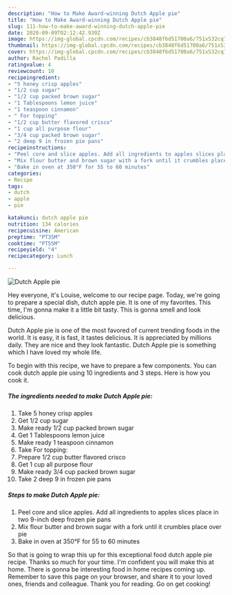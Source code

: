 ```yaml
---
description: "How to Make Award-winning Dutch Apple pie"
title: "How to Make Award-winning Dutch Apple pie"
slug: 111-how-to-make-award-winning-dutch-apple-pie
date: 2020-09-09T02:12:42.930Z
image: https://img-global.cpcdn.com/recipes/cb3848f6d51700a6/751x532cq70/dutch-apple-pie-recipe-main-photo.jpg
thumbnail: https://img-global.cpcdn.com/recipes/cb3848f6d51700a6/751x532cq70/dutch-apple-pie-recipe-main-photo.jpg
cover: https://img-global.cpcdn.com/recipes/cb3848f6d51700a6/751x532cq70/dutch-apple-pie-recipe-main-photo.jpg
author: Rachel Padilla
ratingvalue: 4
reviewcount: 10
recipeingredient:
- "5 honey crisp apples"
- "1/2 cup sugar"
- "1/2 cup packed brown sugar"
- "1 Tablespoons lemon juice"
- "1 teaspoon cinnamon"
- " For topping"
- "1/2 cup butter flavored crisco"
- "1 cup all purpose flour"
- "3/4 cup packed brown sugar"
- "2 deep 9 in frozen pie pans"
recipeinstructions:
- "Peel core and slice apples. Add all ingredients to apples slices place in two 9-inch deep frozen pie pans"
- "Mix flour butter and brown sugar with a fork until it crumbles place over pie"
- "Bake in oven at 350°F for 55 to 60 minutes"
categories:
- Recipe
tags:
- dutch
- apple
- pie

katakunci: dutch apple pie 
nutrition: 134 calories
recipecuisine: American
preptime: "PT35M"
cooktime: "PT55M"
recipeyield: "4"
recipecategory: Lunch

---
```



![Dutch Apple pie](https://img-global.cpcdn.com/recipes/cb3848f6d51700a6/751x532cq70/dutch-apple-pie-recipe-main-photo.jpg)

Hey everyone, it's Louise, welcome to our recipe page. Today, we're going to prepare a special dish, dutch apple pie. It is one of my favorites. This time, I'm gonna make it a little bit tasty. This is gonna smell and look delicious.



Dutch Apple pie is one of the most favored of current trending foods in the world. It is easy, it is fast, it tastes delicious. It is appreciated by millions daily. They are nice and they look fantastic. Dutch Apple pie is something which I have loved my whole life.


To begin with this recipe, we have to prepare a few components. You can cook dutch apple pie using 10 ingredients and 3 steps. Here is how you cook it.

##### The ingredients needed to make Dutch Apple pie:

1. Take 5 honey crisp apples
1. Get 1/2 cup sugar
1. Make ready 1/2 cup packed brown sugar
1. Get 1 Tablespoons lemon juice
1. Make ready 1 teaspoon cinnamon
1. Take  For topping:
1. Prepare 1/2 cup butter flavored crisco
1. Get 1 cup all purpose flour
1. Make ready 3/4 cup packed brown sugar
1. Take 2 deep 9 in frozen pie pans




##### Steps to make Dutch Apple pie:

1. Peel core and slice apples. Add all ingredients to apples slices place in two 9-inch deep frozen pie pans
1. Mix flour butter and brown sugar with a fork until it crumbles place over pie
1. Bake in oven at 350°F for 55 to 60 minutes




So that is going to wrap this up for this exceptional food dutch apple pie recipe. Thanks so much for your time. I'm confident you will make this at home. There is gonna be interesting food in home recipes coming up. Remember to save this page on your browser, and share it to your loved ones, friends and colleague. Thank you for reading. Go on get cooking!
